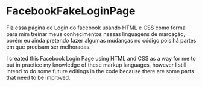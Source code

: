 # FacebookFakeLoginPage
Fiz essa página de Login do facebook usando HTML e CSS como forma para mim treinar meus conhecimentos nessas linguagens de marcação, porém eu ainda pretendo fazer algumas mudanças no código pois há partes em que precisam ser melhoradas.

I created this Facebook Login Page using HTML and CSS as a way for me to put in practice my knowledge of these markup languages, however I still intend to do some future editings in the code because there are some parts that need to be improved.
